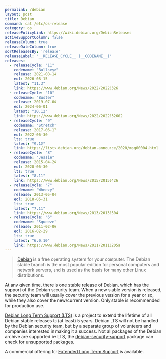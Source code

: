 ```yaml
---
permalink: /debian
layout: post
title: Debian
command: cat /etc/os-release
category: os
releasePolicyLink: https://wiki.debian.org/DebianReleases
activeSupportColumn: false
releaseColumn: true
releaseDateColumn: true
sortReleasesBy: 'release'
releaseLabel: "__RELEASE_CYCLE__ (__CODENAME__)"
releases:
  - releaseCycle: "11"
    codename: "Bullseye"
    release: 2021-08-14
    eol: 2026-08-15
    latest: "11.3"
    link: https://www.debian.org/News/2022/20220326
  - releaseCycle: "10"
    codename: "Buster"
    release: 2019-07-06
    eol: 2024-06-01
    latest: "10.12"
    link: https://www.debian.org/News/2022/2022032602
  - releaseCycle: "9"
    codename: "Stretch"
    release: 2017-06-17
    eol: 2022-06-30
    lts: true
    latest: "9.13"
    link: https://lists.debian.org/debian-announce/2020/msg00004.html
  - releaseCycle: "8"
    codename: "Jessie"
    release: 2015-04-26
    eol: 2020-06-30
    lts: true
    latest: "8.11"
    link: https://www.debian.org/News/2015/20150426
  - releaseCycle: "7"
    codename: "Wheezy"
    release: 2013-05-04
    eol: 2018-05-31
    lts: true
    latest: "7.11"
    link: https://www.debian.org/News/2013/20130504
  - releaseCycle: "6"
    codename: "Squeeze"
    release: 2011-02-06
    eol: 2016-02-29
    lts: true
    latest: "6.0.10"
    link: https://www.debian.org/News/2011/20110205a
---
```


> [Debian](https://www.debian.org/) is a free operating system for your computer. The Debian stable branch is the most popular edition for personal computers and network servers, and is used as the basis for many other Linux distributions.

At any given time, there is one stable release of Debian, which has the support of the Debian security team. When a new stable version is released, the security team will usually cover the previous version for a year or so, while they also cover the new/current version. Only stable is recommended for production use.

[Debian Long Term Support (LTS)](https://wiki.debian.org/LTS) is a project to extend the lifetime of all Debian stable releases to (at least) 5 years. Debian LTS will not be handled by the Debian security team, but by a separate group of volunteers and companies interested in making it a success. Not all packages of the Debian archive are supported by LTS, the [debian-security-support](https://wiki.debian.org/LTS/Using#Check_for_unsupported_packages) package can check for unsupported packages.

A commercial offering for [Extended Long Term Support](https://wiki.debian.org/LTS/Extended) is available.
